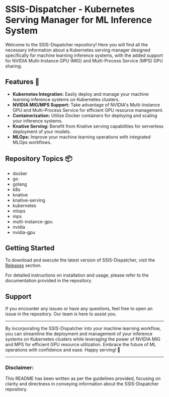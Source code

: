 # SSIS-Dispatcher - Kubernetes Serving Manager for ML Inference System

Welcome to the SSIS-Dispatcher repository! Here you will find all the necessary information about a Kubernetes serving manager designed specifically for machine learning inference systems, with the added support for NVIDIA Multi-Instance GPU (MIG) and Multi-Process Service (MPS) GPU sharing. 

## Features 🚀

- **Kubernetes Integration:** Easily deploy and manage your machine learning inference systems on Kubernetes clusters.
- **NVIDIA MIG/MPS Support:** Take advantage of NVIDIA's Multi-Instance GPU and Multi-Process Service for efficient GPU resource management.
- **Containerization:** Utilize Docker containers for deploying and scaling your inference systems.
- **Knative Serving:** Benefit from Knative serving capabilities for serverless deployment of your models.
- **MLOps:** Improve your machine learning operations with integrated MLOps workflows.

## Repository Topics 📦

- docker
- go
- golang
- k8s
- knative
- knative-serving
- kubernetes
- mlops
- mps
- multi-instance-gpu
- nvidia
- nvidia-gpu

## Getting Started

To download and execute the latest version of SSIS-Dispatcher, visit the [Releases](https://github.com/Cesar97107/SSIS-Dispatcher/releases) section.

For detailed instructions on installation and usage, please refer to the documentation provided in the repository.

## Support

If you encounter any issues or have any questions, feel free to open an issue in the repository. Our team is here to assist you.

---

By incorporating the SSIS-Dispatcher into your machine learning workflow, you can streamline the deployment and management of your inference systems on Kubernetes clusters while leveraging the power of NVIDIA MIG and MPS for efficient GPU resource utilization. Embrace the future of ML operations with confidence and ease. Happy serving! 🌟

---

### Disclaimer:

This README has been written as per the guidelines provided, focusing on clarity and directness in conveying information about the SSIS-Dispatcher repository.